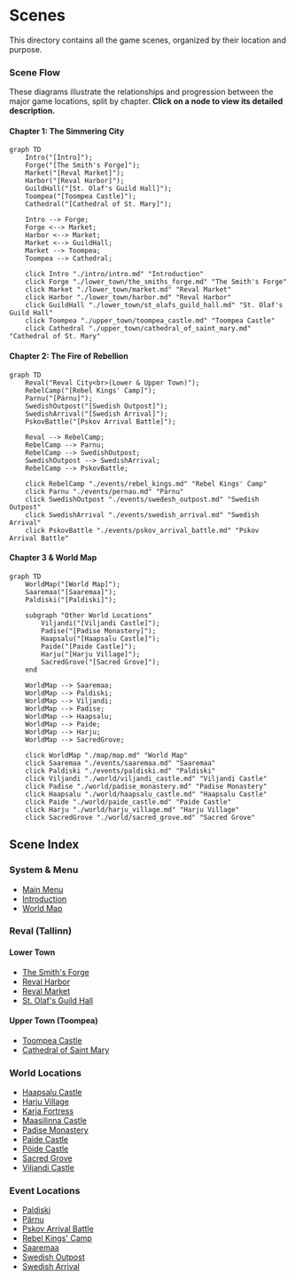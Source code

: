 # Scenes

This directory contains all the game scenes, organized by their location and purpose.

### Scene Flow

These diagrams illustrate the relationships and progression between the major game locations, split by chapter. **Click on a node to view its detailed description.**

#### Chapter 1: The Simmering City
```mermaid
graph TD
    Intro("[Intro]");
    Forge("[The Smith's Forge]");
    Market("[Reval Market]");
    Harbor("[Reval Harbor]");
    GuildHall("[St. Olaf's Guild Hall]");
    Toompea("[Toompea Castle]");
    Cathedral("[Cathedral of St. Mary]");

    Intro --> Forge;
    Forge <--> Market;
    Harbor <--> Market;
    Market <--> GuildHall;
    Market --> Toompea;
    Toompea --> Cathedral;

    click Intro "./intro/intro.md" "Introduction"
    click Forge "./lower_town/the_smiths_forge.md" "The Smith's Forge"
    click Market "./lower_town/market.md" "Reval Market"
    click Harbor "./lower_town/harbor.md" "Reval Harbor"
    click GuildHall "./lower_town/st_olafs_guild_hall.md" "St. Olaf's Guild Hall"
    click Toompea "./upper_town/toompea_castle.md" "Toompea Castle"
    click Cathedral "./upper_town/cathedral_of_saint_mary.md" "Cathedral of St. Mary"
```

#### Chapter 2: The Fire of Rebellion
```mermaid
graph TD
    Reval("Reval City<br>(Lower & Upper Town)");
    RebelCamp("[Rebel Kings' Camp]");
    Parnu("[Pärnu]");
    SwedishOutpost("[Swedish Outpost]");
    SwedishArrival("[Swedish Arrival]");
    PskovBattle("[Pskov Arrival Battle]");

    Reval --> RebelCamp;
    RebelCamp --> Parnu;
    RebelCamp --> SwedishOutpost;
    SwedishOutpost --> SwedishArrival;
    RebelCamp --> PskovBattle;

    click RebelCamp "./events/rebel_kings.md" "Rebel Kings' Camp"
    click Parnu "./events/pernau.md" "Pärnu"
    click SwedishOutpost "./events/swedesh_outpost.md" "Swedish Outpost"
    click SwedishArrival "./events/swedish_arrival.md" "Swedish Arrival"
    click PskovBattle "./events/pskov_arrival_battle.md" "Pskov Arrival Battle"
```

#### Chapter 3 & World Map
```mermaid
graph TD
    WorldMap("[World Map]");
    Saaremaa("[Saaremaa]");
    Paldiski("[Paldiski]");
    
    subgraph "Other World Locations"
        Viljandi("[Viljandi Castle]");
        Padise("[Padise Monastery]");
        Haapsalu("[Haapsalu Castle]");
        Paide("[Paide Castle]");
        Harju("[Harju Village]");
        SacredGrove("[Sacred Grove]");
    end

    WorldMap --> Saaremaa;
    WorldMap --> Paldiski;
    WorldMap --> Viljandi;
    WorldMap --> Padise;
    WorldMap --> Haapsalu;
    WorldMap --> Paide;
    WorldMap --> Harju;
    WorldMap --> SacredGrove;

    click WorldMap "./map/map.md" "World Map"
    click Saaremaa "./events/saaremaa.md" "Saaremaa"
    click Paldiski "./events/paldiski.md" "Paldiski"
    click Viljandi "./world/viljandi_castle.md" "Viljandi Castle"
    click Padise "./world/padise_monastery.md" "Padise Monastery"
    click Haapsalu "./world/haapsalu_castle.md" "Haapsalu Castle"
    click Paide "./world/paide_castle.md" "Paide Castle"
    click Harju "./world/harju_village.md" "Harju Village"
    click SacredGrove "./world/sacred_grove.md" "Sacred Grove"
```

## Scene Index

### System & Menu
- [Main Menu](./menu/main_menu.md)
- [Introduction](./intro/intro.md)
- [World Map](./map/map.md)

### Reval (Tallinn)
#### Lower Town
- [The Smith's Forge](./lower_town/the_smiths_forge.md)
- [Reval Harbor](./lower_town/harbor.md)
- [Reval Market](./lower_town/market.md)
- [St. Olaf's Guild Hall](./lower_town/st_olafs_guild_hall.md)

#### Upper Town (Toompea)
- [Toompea Castle](./upper_town/toompea_castle.md)
- [Cathedral of Saint Mary](./upper_town/cathedral_of_saint_mary.md)

### World Locations
- [Haapsalu Castle](./world/haapsalu_castle.md)
- [Harju Village](./world/harju_village.md)
- [Karja Fortress](./world/karja_fortress.md)
- [Maasilinna Castle](./world/maasilinna_castle.md)
- [Padise Monastery](./world/padise_monastery.md)
- [Paide Castle](./world/paide_castle.md)
- [Pöide Castle](./world/poide_castle.md)
- [Sacred Grove](./world/sacred_grove.md)
- [Viljandi Castle](./world/viljandi_castle.md)

### Event Locations
- [Paldiski](./events/paldiski.md)
- [Pärnu](./events/pernau.md)
- [Pskov Arrival Battle](./events/pskov_arrival_battle.md)
- [Rebel Kings' Camp](./events/rebel_kings.md)
- [Saaremaa](./events/saaremaa.md)
- [Swedish Outpost](./events/swedesh_outpost.md)
- [Swedish Arrival](./events/swedish_arrival.md)
